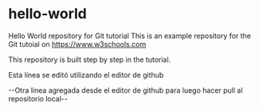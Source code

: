 # hello-world
Hello World repository for Git tutorial
This is an example repository for the Git tutoial on https://www.w3schools.com

This repository is built step by step in the tutorial.


Esta línea se editó utilizando el editor de github


--Otra linea agregada desde el editor de github para luego hacer pull al repositorio local--

